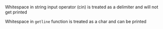 Whitespace in string input operator (cin) is treated as a delimiter and will not get printed

Whitespace in `getline` function is treated as a char and can be printed